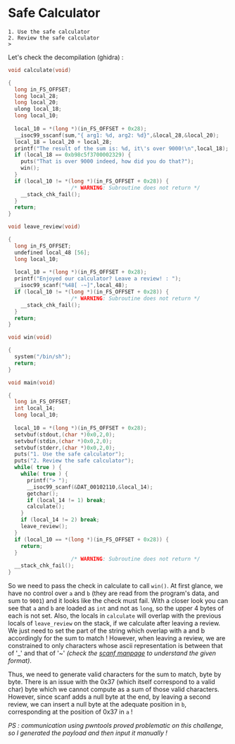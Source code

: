 # Safe Calculator
```
1. Use the safe calculator
2. Review the safe calculator
>
```
Let's check the decompilation (ghidra) :
```C
void calculate(void)

{
  long in_FS_OFFSET;
  long local_28;
  long local_20;
  ulong local_18;
  long local_10;
  
  local_10 = *(long *)(in_FS_OFFSET + 0x28);
  __isoc99_sscanf(sum,"{ arg1: %d, arg2: %d}",&local_28,&local_20);
  local_18 = local_20 + local_28;
  printf("The result of the sum is: %d, it\'s over 9000!\n",local_18);
  if (local_18 == 0xb98c5f3700002329) {
    puts("That is over 9000 indeed, how did you do that?");
    win();
  }
  if (local_10 != *(long *)(in_FS_OFFSET + 0x28)) {
                    /* WARNING: Subroutine does not return */
    __stack_chk_fail();
  }
  return;
}

void leave_review(void)

{
  long in_FS_OFFSET;
  undefined local_48 [56];
  long local_10;
  
  local_10 = *(long *)(in_FS_OFFSET + 0x28);
  printf("Enjoyed our calculator? Leave a review! : ");
  __isoc99_scanf("%48[ -~]",local_48);
  if (local_10 != *(long *)(in_FS_OFFSET + 0x28)) {
                    /* WARNING: Subroutine does not return */
    __stack_chk_fail();
  }
  return;
}

void win(void)

{
  system("/bin/sh");
  return;
}

void main(void)

{
  long in_FS_OFFSET;
  int local_14;
  long local_10;
  
  local_10 = *(long *)(in_FS_OFFSET + 0x28);
  setvbuf(stdout,(char *)0x0,2,0);
  setvbuf(stdin,(char *)0x0,2,0);
  setvbuf(stderr,(char *)0x0,2,0);
  puts("1. Use the safe calculator");
  puts("2. Review the safe calculator");
  while( true ) {
    while( true ) {
      printf("> ");
      __isoc99_scanf(&DAT_00102110,&local_14);
      getchar();
      if (local_14 != 1) break;
      calculate();
    }
    if (local_14 != 2) break;
    leave_review();
  }
  if (local_10 == *(long *)(in_FS_OFFSET + 0x28)) {
    return;
  }
                    /* WARNING: Subroutine does not return */
  __stack_chk_fail();
}
```
So we need to pass the check in calculate to call `win()`.
At first glance, we have no control over `a` and `b` (they are read from the program's data, and sum to `9001`) and it looks like the check must fail.
With a closer look you can see that `a` and `b` are loaded as `int` and not as `long`, so the upper 4 bytes of each is not set.
Also, the locals in `calculate` will overlap with the previous locals of `leave_review` on the stack, if we calculate after leaving a review.
We just need to set the part of the string which overlap with a and b accordingly for the sum to match !
However, when leaving a review, we are constrained to only characters whose ascii representation is between that of '_' and that of '~' *(check the [scanf manpage](https://man7.org/linux/man-pages/man3/scanf.3.html) to understand the given format)*.

Thus, we need to generate valid characters for the sum to match, byte by byte. There is an issue with the 0x37 (which itself correspond to a valid char) byte which we cannot compute as a sum of those valid characters. However, since scanf adds a null byte at the end, by leaving a second review, we can insert a null byte at the adequate position in `b`, corresponding at the position of 0x37 in `a` !

*PS : communication using pwntools proved problematic on this challenge, so I generated the payload and then input it manually !*
